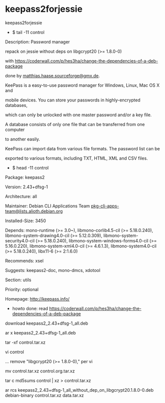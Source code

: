 # keepass2forjessie
keepass2forjessie


- $ tail -11 control

Description: Password manager

 repack on jessie without deps on libgcrypt20 (>= 1.8.0-0)
 
 with https://coderwall.com/p/hes3ha/change-the-dependencies-of-a-deb-package
 
 done by <matthias.haase.sourceforge@gmx.de>.
 
 KeePass is a easy-to-use password manager for Windows, Linux, Mac OS X and
 
 mobile devices. You can store your passwords in highly-encrypted databases,
 
 which can only be unlocked with one master password and/or a key file.
 
 A database consists of only one file that can be transferred from one computer
 
 to another easily.
 
 KeePass can import data from various file formats. The password list can be
 
 exported to various formats, including TXT, HTML, XML and CSV files.
 

- $ head -11 control

Package: keepass2

Version: 2.43+dfsg-1

Architecture: all

Maintainer: Debian CLI Applications Team <pkg-cli-apps-team@lists.alioth.debian.org>

Installed-Size: 3450

Depends: mono-runtime (>= 3.0~), libmono-corlib4.5-cil (>= 5.18.0.240), libmono-system-drawing4.0-cil (>= 5.12.0.309), libmono-system-security4.0-cil (>= 5.18.0.240), libmono-system-windows-forms4.0-cil (>= 5.16.0.220), libmono-system-xml4.0-cil (>= 4.6.1.3), libmono-system4.0-cil (>= 5.18.0.240), libx11-6 (>= 2:1.6.0)

Recommends: xsel

Suggests: keepass2-doc, mono-dmcs, xdotool

Section: utils

Priority: optional

Homepage: http://keepass.info/


- howto done:
read https://coderwall.com/p/hes3ha/change-the-dependencies-of-a-deb-package

download keepass2_2.43+dfsg-1_all.deb

ar x keepass2_2.43+dfsg-1_all.deb

tar -xf control.tar.xz

vi control

... remove "libgcrypt20 (>= 1.8.0-0)," per vi

mv control.tar.xz control.org.tar.xz

tar c md5sums control | xz > control.tar.xz

ar rcs keepass2_2.43+dfsg-1_all_without_dep_on_libgcrypt20.1.8.0-0.deb debian-binary control.tar.xz data.tar.xz
